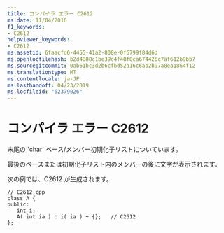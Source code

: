 ```yaml
---
title: コンパイラ エラー C2612
ms.date: 11/04/2016
f1_keywords:
- C2612
helpviewer_keywords:
- C2612
ms.assetid: 6faacfd6-4455-41a2-808e-0f6799f84d6d
ms.openlocfilehash: b2d4888c1be39c4f48f0ca674426c7af612b9bb7
ms.sourcegitcommit: 0ab61bc3d2b6cfbd52a16c6ab2b97a8ea1864f12
ms.translationtype: MT
ms.contentlocale: ja-JP
ms.lasthandoff: 04/23/2019
ms.locfileid: "62379026"
---
```

# <a name="compiler-error-c2612"></a>コンパイラ エラー C2612

末尾の 'char' ベース/メンバー初期化子リストについています。

最後のベースまたは初期化子リスト内のメンバーの後に文字が表示されます。

次の例では、C2612 が生成されます。

```
// C2612.cpp
class A {
public:
   int i;
   A( int ia ) : i( ia ) + {};   // C2612
};
```